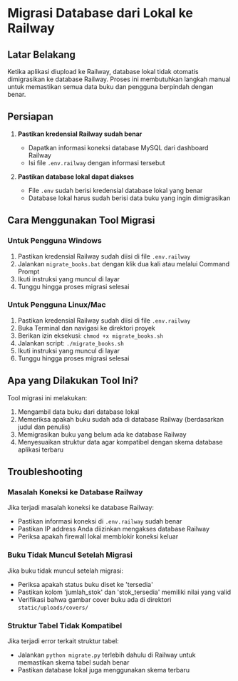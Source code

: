 # Migrasi Database dari Lokal ke Railway

## Latar Belakang
Ketika aplikasi diupload ke Railway, database lokal tidak otomatis dimigrasikan ke database Railway. Proses ini membutuhkan langkah manual untuk memastikan semua data buku dan pengguna berpindah dengan benar.

## Persiapan

1. **Pastikan kredensial Railway sudah benar**
   - Dapatkan informasi koneksi database MySQL dari dashboard Railway
   - Isi file `.env.railway` dengan informasi tersebut

2. **Pastikan database lokal dapat diakses**
   - File `.env` sudah berisi kredensial database lokal yang benar
   - Database lokal harus sudah berisi data buku yang ingin dimigrasikan

## Cara Menggunakan Tool Migrasi

### Untuk Pengguna Windows

1. Pastikan kredensial Railway sudah diisi di file `.env.railway`
2. Jalankan `migrate_books.bat` dengan klik dua kali atau melalui Command Prompt
3. Ikuti instruksi yang muncul di layar
4. Tunggu hingga proses migrasi selesai

### Untuk Pengguna Linux/Mac

1. Pastikan kredensial Railway sudah diisi di file `.env.railway`
2. Buka Terminal dan navigasi ke direktori proyek
3. Berikan izin eksekusi: `chmod +x migrate_books.sh`
4. Jalankan script: `./migrate_books.sh`
5. Ikuti instruksi yang muncul di layar
6. Tunggu hingga proses migrasi selesai

## Apa yang Dilakukan Tool Ini?

Tool migrasi ini melakukan:

1. Mengambil data buku dari database lokal
2. Memeriksa apakah buku sudah ada di database Railway (berdasarkan judul dan penulis)
3. Memigrasikan buku yang belum ada ke database Railway
4. Menyesuaikan struktur data agar kompatibel dengan skema database aplikasi terbaru

## Troubleshooting

### Masalah Koneksi ke Database Railway

Jika terjadi masalah koneksi ke database Railway:
- Pastikan informasi koneksi di `.env.railway` sudah benar
- Pastikan IP address Anda diizinkan mengakses database Railway
- Periksa apakah firewall lokal memblokir koneksi keluar

### Buku Tidak Muncul Setelah Migrasi

Jika buku tidak muncul setelah migrasi:
- Periksa apakah status buku diset ke 'tersedia'
- Pastikan kolom 'jumlah_stok' dan 'stok_tersedia' memiliki nilai yang valid
- Verifikasi bahwa gambar cover buku ada di direktori `static/uploads/covers/`

### Struktur Tabel Tidak Kompatibel

Jika terjadi error terkait struktur tabel:
- Jalankan `python migrate.py` terlebih dahulu di Railway untuk memastikan skema tabel sudah benar
- Pastikan database lokal juga menggunakan skema terbaru
